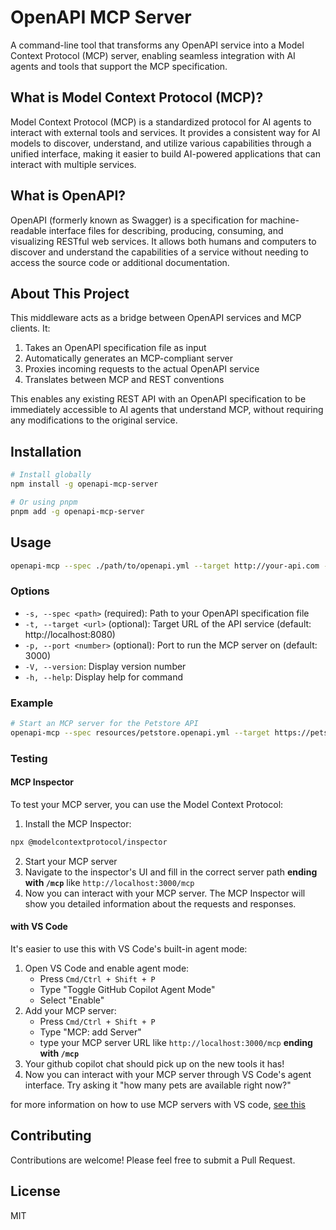 # OpenAPI MCP Server

A command-line tool that transforms any OpenAPI service into a Model Context Protocol (MCP) server, enabling seamless integration with AI agents and tools that support the MCP specification.

## What is Model Context Protocol (MCP)?

Model Context Protocol (MCP) is a standardized protocol for AI agents to interact with external tools and services. It provides a consistent way for AI models to discover, understand, and utilize various capabilities through a unified interface, making it easier to build AI-powered applications that can interact with multiple services.

## What is OpenAPI?

OpenAPI (formerly known as Swagger) is a specification for machine-readable interface files for describing, producing, consuming, and visualizing RESTful web services. It allows both humans and computers to discover and understand the capabilities of a service without needing to access the source code or additional documentation.

## About This Project

This middleware acts as a bridge between OpenAPI services and MCP clients. It:

1. Takes an OpenAPI specification file as input
2. Automatically generates an MCP-compliant server
3. Proxies incoming requests to the actual OpenAPI service
4. Translates between MCP and REST conventions

This enables any existing REST API with an OpenAPI specification to be immediately accessible to AI agents that understand MCP, without requiring any modifications to the original service.

## Installation

```bash
# Install globally
npm install -g openapi-mcp-server

# Or using pnpm
pnpm add -g openapi-mcp-server
```

## Usage

```bash
openapi-mcp --spec ./path/to/openapi.yml --target http://your-api.com --port 3000
```

### Options

- `-s, --spec <path>` (required): Path to your OpenAPI specification file
- `-t, --target <url>` (optional): Target URL of the API service (default: http://localhost:8080)
- `-p, --port <number>` (optional): Port to run the MCP server on (default: 3000)
- `-V, --version`: Display version number
- `-h, --help`: Display help for command

### Example

```bash
# Start an MCP server for the Petstore API
openapi-mcp --spec resources/petstore.openapi.yml --target https://petstore.swagger.io/v2
```

### Testing

#### MCP Inspector
To test your MCP server, you can use the Model Context Protocol:

1. Install the MCP Inspector:
```bash
npx @modelcontextprotocol/inspector
```
2. Start your MCP server
3. Navigate to the inspector's UI and fill in the correct server path **ending with `/mcp`** like
`http://localhost:3000/mcp`
4. Now you can interact with your MCP server. The MCP Inspector will show you detailed information about the requests and responses.


#### with VS Code 

It's easier to use this with VS Code's built-in agent mode:

1. Open VS Code and enable agent mode:
   - Press `Cmd/Ctrl + Shift + P`
   - Type "Toggle GitHub Copilot Agent Mode"
   - Select "Enable"
2. Add your MCP server:
   - Press `Cmd/Ctrl + Shift + P`
   - Type "MCP: add Server"
   - type your MCP server URL like `http://localhost:3000/mcp` **ending with `/mcp`**
3. Your github copilot chat should pick up on the new tools it has!
4. Now you can interact with your MCP server through VS Code's agent interface. Try asking it "how many pets are available right now?"

for more information on how to use MCP servers with VS code, [see this](https://code.visualstudio.com/docs/copilot/chat/mcp-servers#_use-mcp-tools-in-agent-mode)

## Contributing

Contributions are welcome! Please feel free to submit a Pull Request.

## License

MIT
